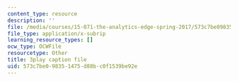 ```yaml
---
content_type: resource
description: ''
file: /media/courses/15-071-the-analytics-edge-spring-2017/573c7be098351475d88bc0f1539be92e_ByiCbXfwGbc.srt
file_type: application/x-subrip
learning_resource_types: []
ocw_type: OCWFile
resourcetype: Other
title: 3play caption file
uid: 573c7be0-9835-1475-d88b-c0f1539be92e
---
```

